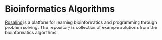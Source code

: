 # Bioinformatics Algorithms

[Rosalind](https://rosalind.info/) is a platform for learning bioinformatics and programming through problem solving. This repository is collection of example solutions from the bioinformatics algorithms.

